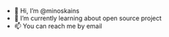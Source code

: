 - 👋 Hi, I’m @minoskains
- 🌱 I’m currently learning about open source project
- 📫 You can reach me by email

<!---
minoskains/minoskains is a ✨ special ✨ repository because its `README.md` (this file) appears on your GitHub profile.
You can click the Preview link to take a look at your changes.
--->

